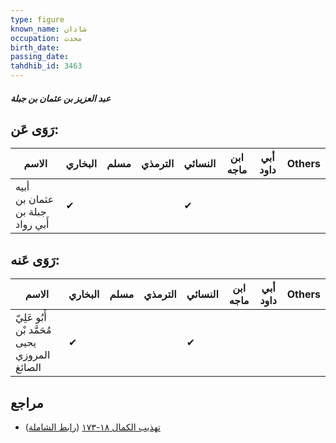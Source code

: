 ```yaml
---
type: figure
known_name: شاذان
occupation: محدث
birth_date:
passing_date:
tahdhib_id: 3463
---
```

##### عبد العزيز بن عثمان بن جبلة

## رَوَى عَن:
| الاسم                           | البخاري | مسلم | الترمذي | النسائي | ابن ماجه | أبي داود | Others |
| ------------------------------- | ------- | ---- | ------- | ------- | -------- | -------- | ------ |
| أبيه عثمان بن جبلة بن أَبي رواد | ✔       |      |         | ✔       |          |          |        |
## رَوَى عَنه:
| الاسم                                         | البخاري | مسلم | الترمذي | النسائي | ابن ماجه | أبي داود | Others |
| --------------------------------------------- | ------- | ---- | ------- | ------- | -------- | -------- | ------ |
| أَبُو عَلِيّ مُحَمَّد بْن يحيى المروزي الصائغ | ✔       |      |         | ✔       |          |          |        |
## مراجع
- [تهذيب الكمال ١٨-١٧٣](obsidian://open?vault=Tahdhib-al-Kamal&file=Figures/٣٤٦٣-عبد%20العزيز%20بن%20عثمان%20بن%20جبلة) ([رابط الشاملة](https://shamela.ws/book/3722/9206))